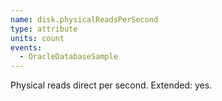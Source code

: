 ```yaml
---
name: disk.physicalReadsPerSecond
type: attribute
units: count
events:
  - OracleDatabaseSample
---
```


Physical reads direct per second. Extended: yes.